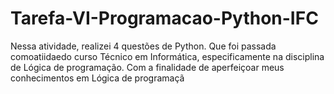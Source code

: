 # Tarefa-VI-Programacao-Python-IFC
Nessa atividade, realizei 4 questões de Python. Que foi passada comoatiidaedo curso Técnico em Informática, especificamente na disciplina de Lógica de programação. Com a finalidade de aperfeiçoar meus conhecimentos em Lógica de programaçã

